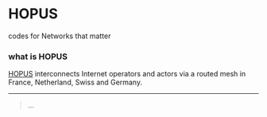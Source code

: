 HOPUS
=====

codes for Networks that matter

### what is HOPUS
[HOPUS](https://hopus.net) interconnects Internet operators and actors via a routed mesh in France, Netherland, Swiss and Germany.

---
> ...
